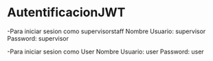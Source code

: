 # AutentificacionJWT


-Para iniciar sesion como supervisorstaff
Nombre Usuario: supervisor
Password: supervisor

-Para iniciar sesion como User
Nombre Usuario: user
Password: user
